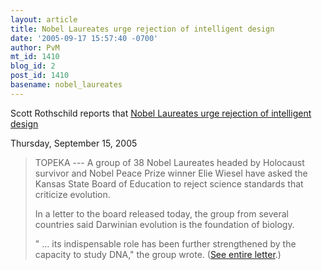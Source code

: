 ```yaml
---
layout: article
title: Nobel Laureates urge rejection of intelligent design
date: '2005-09-17 15:57:40 -0700'
author: PvM
mt_id: 1410
blog_id: 2
post_id: 1410
basename: nobel_laureates
---
```

Scott Rothschild reports that [Nobel Laureates urge rejection of intelligent design](http://www2.ljworld.com/news/2005/sep/15/nobel_laureates_urge_rejection_intelligent_design/?breaking)

Thursday, September 15, 2005

> TOPEKA --- A group of 38 Nobel Laureates headed by Holocaust survivor and Nobel Peace Prize winner Elie Wiesel have asked the Kansas State Board of Education to reject science standards that criticize evolution.
> 
> In a letter to the board released today, the group from several countries said Darwinian evolution is the foundation of biology.
> 
> " ... its indispensable role has been further strengthened by the capacity to study DNA," the group wrote. ([See entire letter](http://media.ljworld.com/pdf/2005/09/15/nobel_letter.pdf).)
